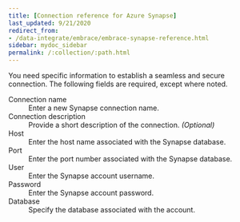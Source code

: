 ```yaml
---
title: [Connection reference for Azure Synapse]
last_updated: 9/21/2020
redirect_from:
- /data-integrate/embrace/embrace-synapse-reference.html
sidebar: mydoc_sidebar
permalink: /:collection/:path.html
---
```

You need specific information to establish a seamless and secure connection. The following fields are required, except where noted.

<dl id="embrace-synapse-ref">
  <dlentry id="embrace-synapse-ref-connection-name">
    <dt>Connection name</dt>
    <dd>Enter a new Synapse connection name.</dd>
  </dlentry>
  <dlentry id="embrace-synapse-ref-connection-description">
   <dt>Connection description</dt>
   <dd>Provide a short description of the connection. <i>(Optional)</i></dd>
  </dlentry>
  <dlentry id="embrace-synapse-ref-host">
    <dt>Host</dt>
    <dd>Enter the host name associated with the Synapse database.</dd>
  </dlentry>
  <dlentry id="embrace-synapse-ref-port">
    <dt>Port</dt>
    <dd>Enter the port number associated with the Synapse database.</dd>
  </dlentry>
  <dlentry id="embrace-synapse-ref-user">
    <dt>User</dt>
    <dd>Enter the Synapse account username.</dd>
  </dlentry>
  <dlentry id="embrace-synapse-ref-password">
    <dt>Password</dt>
    <dd>Enter the Synapse account password.</dd>
  </dlentry>
  <dlentry id="embrace-synapse-ref-database">
    <dt>Database</dt>
    <dd>Specify the database associated with the account.</dd>
  </dlentry>
</dl>
